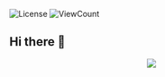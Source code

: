 ![License](https://img.shields.io/github/license/Thomas-George-T/Thomas-George-T?style=flat)
![ViewCount](https://views.whatilearened.today/views/github/liandro-wesley/Thomas-George-T.svg?cache=remove)

## Hi there 👋

<p align="center">
<img src="https://raw.githubusercontent.com/liandro-wesley/liandro-wesley/master/template-git.png"/>
</p>
